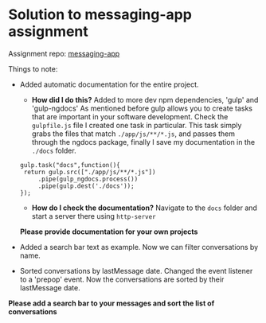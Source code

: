 # Solution to messaging-app assignment

Assignment repo: [messaging-app](https://github.com/Opal-teaching/messaging-app)

Things to note:
- Added automatic documentation for the entire project.
    - __How did I do this?__
   Added to more dev npm dependencies, 'gulp' and 'gulp-ngdocs'
   As mentioned before gulp allows you to create tasks that are
   important in your software development. Check the `gulpfile.js` file
    I created one
   task in particular.  This task simply grabs the files that match `./app/js/**/*.js`,
  and passes them through the ngdocs package, finally
  I save my documentation in the `./docs` folder.
   ```
   gulp.task("docs",function(){
   	return gulp.src(["./app/js/**/*.js"])
   		.pipe(gulp_ngdocs.process())
   		.pipe(gulp.dest('./docs'));
   });
   ```

   - __How do I check the documentation?__
   Navigate to the `docs` folder and start a server there
   using `http-server`

   __Please provide documentation for your own projects__

- Added a search bar text as example. Now
we can filter conversations by name.
- Sorted conversations by lastMessage date. Changed
    the event listener to a 'prepop' event.
   Now the conversations are sorted by their lastMessage
   date.

__Please add a search bar to your messages and sort the list of conversations__

